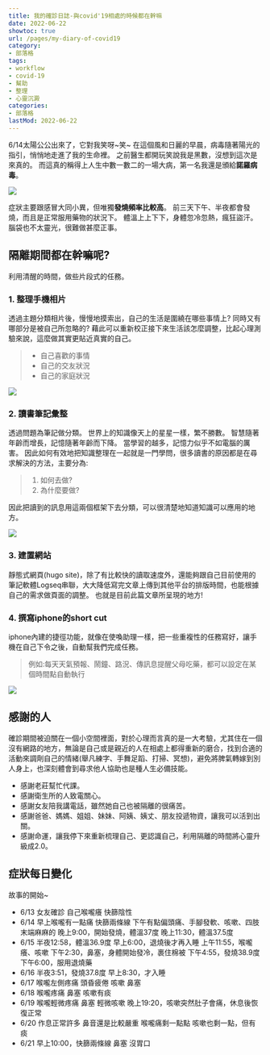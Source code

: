 ```yaml
---
title: 我的確診日誌-與covid'19相處的時候都在幹嘛
date: 2022-06-22
showtoc: true
url: /pages/my-diary-of-covid19
category:
- 部落格
tags:
- workflow
- covid-19
- 幫助
- 整理
- 心靈沉澱
categories:
- 部落格
lastMod: 2022-06-22
---
```


6/14太陽公公出來了，它對我笑呀~笑~
在這個風和日麗的早晨，病毒隨著陽光的指引，悄悄地走進了我的生命裡。
之前醫生都開玩笑說我是黑數，沒想到這次是來真的。
而這真的稱得上人生中數一數二的一場大病，第一名我還是頒給**諾羅病毒**。

![](https://cdn.jsdelivr.net/gh/xiang0805/blogimage@main/img/我的確診日誌-1.jpeg)

症狀主要跟感冒大同小異，但唯獨**發燒頻率比較高**。
前三天下午、半夜都會發燒，而且是正常服用藥物的狀況下。
體溫上上下下，身體忽冷忽熱，瘋狂盜汗。
腦袋也不太靈光，很難做甚麼正事。

## 隔離期間都在幹嘛呢?
利用清醒的時間，做些片段式的任務。

### 1. 整理手機相片

透過主題分類相片後，慢慢地摸索出，自己的生活是圍繞在哪些事情上?
同時又有哪部分是被自己所忽略的?
藉此可以重新校正接下來生活該怎麼調整，比起心理測驗來說，這麼做其實更貼近真實的自己。
>* 自己喜歡的事情
>* 自己的交友狀況
>* 自己的家庭狀況

![](https://cdn.jsdelivr.net/gh/xiang0805/blogimage@main/img/我的確診日誌-2.jpeg)

### 2. 讀書筆記彙整

透過問題為筆記做分類。
世界上的知識像天上的星星一樣，繁不勝數。
智慧隨著年齡而增長，記憶隨著年齡而下降。
當學習的越多，記憶力似乎不如電腦的厲害。
因此如何有效地把知識整理在一起就是一門學問，很多讀書的原因都是在尋求解決的方法，主要分為:
>1. 如何去做?
>2. 為什麼要做?

因此把讀到的訊息用這兩個框架下去分類，可以很清楚地知道知識可以應用的地方。

![](https://cdn.jsdelivr.net/gh/xiang0805/blogimage@main/img/我的確診日誌-3.jpg)

### 3. 建置網站

靜態式網頁(hugo site)，除了有比較快的讀取速度外，還能夠跟自己目前使用的筆記軟體Logseq串聯，大大降低寫完文章上傳到其他平台的排版時間，也能根據自己的需求做頁面的調整。
也就是目前此篇文章所呈現的地方!

### 4. 撰寫iphone的short cut

iphone內建的捷徑功能，就像在使喚助理一樣，把一些重複性的任務寫好，讓手機在自己下令之後，自動幫我們完成任務。
>例如:每天天氣預報、鬧鐘、路況、傳訊息提醒父母吃藥，都可以設定在某個時間點自動執行

![](https://cdn.jsdelivr.net/gh/xiang0805/blogimage@main/img/我的確診日誌-4.jpeg)

## 感謝的人

確診期間被迫關在一個小空間裡面，對於心理而言真的是一大考驗，尤其住在一個沒有網路的地方，無論是自己或是親近的人在相處上都得重新的磨合，找到合適的活動來調劑自己的情緒(舉凡練字、手舞足蹈、打掃、冥想)，避免將脾氣轉嫁到別人身上，也深刻體會到尋求他人協助也是種人生必備技能。
* 感謝老莊幫忙代課。
* 感謝衛生所的人致電關心。
* 感謝女友陪我講電話，雖然她自己也被隔離的很痛苦。
* 感謝爸爸、媽媽、姐姐、妹妹、阿姨、姨丈、朋友投遞物資，讓我可以活到出關。
* 感謝命運，讓我停下來重新梳理自己、更認識自己，利用隔離的時間將心靈升級成2.0。

## 症狀每日變化

故事的開始~
* 6/13
女友確診
自己喉嚨癢
快篩陰性
* 6/14 
早上喉嚨有一點痛
快篩兩條線
下午有點偏頭痛、手腳發軟、咳嗽、四肢末端麻麻的
晚上9:00，開始發燒，體溫37度
晚上11:30，體溫37.5度
* 6/15
半夜12:58，體溫36.9度
早上6:00，退燒後才再入睡
上午11:55，喉嚨癢、咳嗽
下午2:30，鼻塞，身體開始發冷，裹住棉被
下午4:55，發燒38.9度
下午6:00，服用退燒藥
* 6/16
半夜3:51，發燒37.8度
早上8:30，才入睡
* 6/17
喉嚨左側疼痛
頭昏疲倦
咳嗽
鼻塞
* 6/18
喉嚨疼痛
鼻塞
咳嗽有痰
* 6/19
喉嚨輕微疼痛
鼻塞
輕微咳嗽
晚上19:20，咳嗽突然肚子會痛，休息後恢復正常
* 6/20
作息正常許多
鼻音還是比較嚴重
喉嚨痛剩一點點
咳嗽也剩一點，但有痰
* 6/21
早上10:00，快篩兩條線
鼻塞
沒胃口


